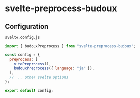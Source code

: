 # svelte-preprocess-budoux

## Configuration

`svelte.config.js`

```js
import { budouxPreprocess } from "svelte-preprocess-budoux";

const config = {
  preprocess: [
    vitePreprocess(),
    budouxPreprocess({ language: "ja" }),
  ],
  // ... other svelte options
};

export default config;
```
